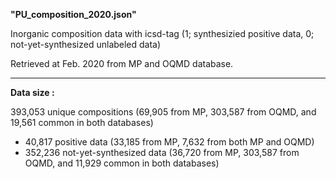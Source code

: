 **"PU_composition_2020.json"**


Inorganic composition data with icsd-tag (1; synthesizied positive data, 0; not-yet-synthesized unlabeled data)

Retrieved at Feb. 2020 from MP and OQMD database.

-------------------------------------------------
**Data size :**

393,053 unique compositions (69,905 from MP, 303,587 from OQMD, and 19,561 common in both databases)
- 40,817 positive data (33,185 from MP, 7,632 from both MP and OQMD)
- 352,236 not-yet-synthesized data (36,720 from MP, 303,587 from OQMD, and 11,929 common in both databases)
